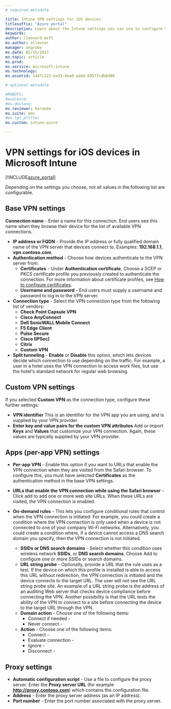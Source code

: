 ```yaml
---
# required metadata

title: Intune VPN settings for iOS devices
titlesuffix: "Azure portal"
description: Learn about the Intune settings you can use to configure VPN connections on iOS devices."
keywords:
author: lleonard-msft
ms.author: alleonar
manager: angrobe
ms.date: 02/15/2017
ms.topic: article
ms.prod:
ms.service: microsoft-intune
ms.technology:
ms.assetid: 1447c123-ea33-4ea0-aab4-69577cdb8d00

# optional metadata

#ROBOTS:
#audience:
#ms.devlang:
ms.reviewer: karanda
ms.suite: ems
#ms.tgt_pltfrm:
ms.custom: intune-azure

---
```


# VPN settings for iOS devices in Microsoft Intune

[!INCLUDE[azure_portal](./includes/azure_portal.md)]

Depending on the settings you choose, not all values in the following list are configurable.

## Base VPN settings


**Connection name** - Enter a name for this connection. End users see this name when they browse their device for the list of available VPN connections.
- **IP address or FQDN** - Provide the IP address or fully qualified domain name of the VPN server that devices connect to. Examples: **192.168.1.1**, **vpn.contoso.com**.
- **Authentication method** - Choose how devices authenticate to the VPN server from:
	- **Certificates** - Under **Authentication certificate**, Choose a SCEP or PKCS certificate profile you previously created to authenticate the connection. For more information about certificate profiles, see [How to configure certificates](certificates-configure.md).
	- **Username and password** - End users must supply a username and password to log in to the VPN server.
- **Connection type** - Select the VPN connection type from the following list of vendors:
	- **Check Point Capsule VPN**
	- **Cisco AnyConnect**
	- **Dell SonicWALL Mobile Connect**
	- **F5 Edge Client**
	- **Pulse Secure**
	- **Cisco (IPSec)**
	- **Citrix**
	- **Custom VPN**
- **Split tunneling** - **Enable** or **Disable** this option, which lets devices decide which connection to use depending on the traffic. For example, a user in a hotel uses the VPN connection to access work files, but use the hotel's standard network for regular web browsing.


## Custom VPN settings

If you selected **Custom VPN** as the connection type, configure these further settings:

- **VPN identifier** This is an identifier for the VPN app you are using, and is supplied by your VPN provider.
- **Enter key and value pairs for the custom VPN attributes** Add or import **Keys** and **Values** that customize your VPN connection. Again, these values are typically supplied by your VPN provider.

## Apps (per-app VPN) settings

- **Per-app VPN** - Enable this option if you want to URLs that enable the VPN connection when they are visited from the Safari browser. To configure this, you must have selected **Certificates** as the authentication method in the base VPN settings.
- **URLs that enable the VPN connection while using the Safari browser** - Click add to add one or more web site URLs. When these URLs are visited, the VPN connection is enabled.

- **On-demand rules** - This lets you configure conditional rules that control when the VPN connection is initiated. For example, you could create a condition where the VPN connection is only used when a device is not connected to one of your company Wi-Fi networks. Alternatively, you could create a condition where, if a device cannot access a DNS search domain you specify, then the VPN connection is not initiated.

	- **SSIDs or DNS search domains** - Select whether this condition uses wireless network **SSIDs**, or **DNS search domains**. Choose Add to configure one or more SSIDs or search domains.
	- **URL string probe** - Optionally, provide a URL that the rule uses as a test. If the device on which this profile is installed is able to access this URL without redirection, the VPN connection is initiated and the device connects to the target URL. The user will not see the URL string probe site. An example of a URL string probe is the address of an auditing Web server that checks device compliance before connecting the VPN. Another possibility is that the URL tests the ability of the VPN to connect to a site before connecting the device to the target URL through the VPN.
	- **Domain action** - Choose one of the following items:
		- Connect if needed - 
		- Never connect - 
	- **Action** - Choose one of the following items:
		- Connect - 
		- Evaluate connection - 
		- Ignore - 
		- Disconnect - 


## Proxy settings

- **Automatic configuration script** - Use a file to configure the proxy server. Enter the **Proxy server URL** (for example **http://proxy.contoso.com**) which contains the configuration file.
- **Address** - Enter the proxy server address (as an IP address).
- **Port number** - Enter the port number associated with the proxy server.